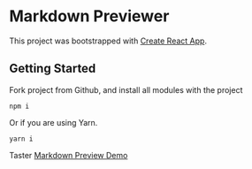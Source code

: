 # Markdown Previewer
This project was bootstrapped with [Create React App](https://github.com/facebookincubator/create-react-app).

## Getting Started
Fork project from Github, and install all modules with the project
```
npm i
```

Or if you are using Yarn.
```
yarn i
```

Taster [Markdown Preview Demo](http://www.markuppreviewer.com.s3-website-us-east-1.amazonaws.com/)
